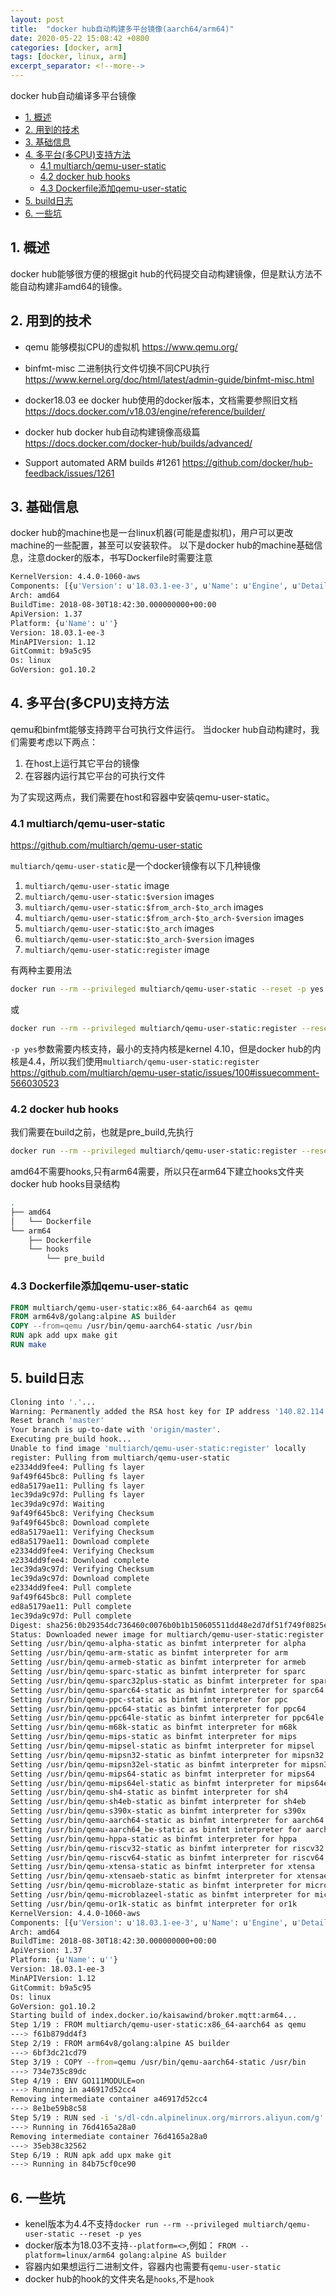 ```yaml
---
layout: post
title:  "docker hub自动构建多平台镜像(aarch64/arm64)"
date: 2020-05-22 15:08:42 +0800
categories: [docker, arm]
tags: [docker, linux, arm]
excerpt_separator: <!--more-->
---
```

docker hub自动编译多平台镜像
<!--more-->

<!-- @import "[TOC]" {cmd="toc" depthFrom=1 depthTo=6 orderedList=false} -->

<!-- code_chunk_output -->

- [1. 概述](#1-概述)
- [2. 用到的技术](#2-用到的技术)
- [3. 基础信息](#3-基础信息)
- [4. 多平台(多CPU)支持方法](#4-多平台多cpu支持方法)
  - [4.1 multiarch/qemu-user-static](#41-multiarchqemu-user-static)
  - [4.2 docker hub hooks](#42-docker-hub-hooks)
  - [4.3 Dockerfile添加qemu-user-static](#43-dockerfile添加qemu-user-static)
- [5. build日志](#5-build日志)
- [6. 一些坑](#6-一些坑)

<!-- /code_chunk_output -->


## 1. 概述

docker hub能够很方便的根据git hub的代码提交自动构建镜像，但是默认方法不能自动构建非amd64的镜像。

## 2. 用到的技术

* qemu
能够模拟CPU的虚拟机
https://www.qemu.org/

* binfmt-misc
二进制执行文件切换不同CPU执行
https://www.kernel.org/doc/html/latest/admin-guide/binfmt-misc.html

* docker18.03 ee
docker hub使用的docker版本，文档需要参照旧文档
https://docs.docker.com/v18.03/engine/reference/builder/

* docker hub
docker hub自动构建镜像高级篇
https://docs.docker.com/docker-hub/builds/advanced/

* Support automated ARM builds #1261
https://github.com/docker/hub-feedback/issues/1261

## 3. 基础信息

docker hub的machine也是一台linux机器(可能是虚拟机)，用户可以更改machine的一些配置，甚至可以安装软件。
以下是docker hub的machine基础信息，注意docker的版本，书写Dockerfile时需要注意
```bash
KernelVersion: 4.4.0-1060-aws
Components: [{u'Version': u'18.03.1-ee-3', u'Name': u'Engine', u'Details': {u'KernelVersion': u'4.4.0-1060-aws', u'Os': u'linux', u'BuildTime': u'2018-08-30T18:42:30.000000000+00:00', u'ApiVersion': u'1.37', u'MinAPIVersion': u'1.12', u'GitCommit': u'b9a5c95', u'Arch': u'amd64', u'Experimental': u'false', u'GoVersion': u'go1.10.2'}}]
Arch: amd64
BuildTime: 2018-08-30T18:42:30.000000000+00:00
ApiVersion: 1.37
Platform: {u'Name': u''}
Version: 18.03.1-ee-3
MinAPIVersion: 1.12
GitCommit: b9a5c95
Os: linux
GoVersion: go1.10.2
```

## 4. 多平台(多CPU)支持方法

qemu和binfmt能够支持跨平台可执行文件运行。
当docker hub自动构建时，我们需要考虑以下两点：
1. 在host上运行其它平台的镜像
2. 在容器内运行其它平台的可执行文件

为了实现这两点，我们需要在host和容器中安装qemu-user-static。

### 4.1 multiarch/qemu-user-static
https://github.com/multiarch/qemu-user-static

`multiarch/qemu-user-static`是一个docker镜像有以下几种镜像

1. `multiarch/qemu-user-static` image
2. `multiarch/qemu-user-static:$version` images
3. `multiarch/qemu-user-static:$from_arch-$to_arch` images
4. `multiarch/qemu-user-static:$from_arch-$to_arch-$version` images
5. `multiarch/qemu-user-static:$to_arch` images
6. `multiarch/qemu-user-static:$to_arch-$version` images
7. `multiarch/qemu-user-static:register` image

有两种主要用法

```bash
docker run --rm --privileged multiarch/qemu-user-static --reset -p yes
```
或
```bash
docker run --rm --privileged multiarch/qemu-user-static:register --reset
```

`-p yes`参数需要内核支持，最小的支持内核是kernel 4.10，但是docker hub的内核是4.4，所以我们使用`multiarch/qemu-user-static:register`
https://github.com/multiarch/qemu-user-static/issues/100#issuecomment-566030523

### 4.2 docker hub hooks

我们需要在build之前，也就是pre_build,先执行
```bash
docker run --rm --privileged multiarch/qemu-user-static:register --reset
```

amd64不需要hooks,只有arm64需要，所以只在arm64下建立hooks文件夹
docker hub hooks目录结构
```bash
.
├── amd64
│   └── Dockerfile
└── arm64
    ├── Dockerfile
    └── hooks
        └── pre_build
```

### 4.3 Dockerfile添加qemu-user-static

```Dockerfile
FROM multiarch/qemu-user-static:x86_64-aarch64 as qemu
FROM arm64v8/golang:alpine AS builder
COPY --from=qemu /usr/bin/qemu-aarch64-static /usr/bin
RUN apk add upx make git
RUN make
```

## 5. build日志

```bash
Cloning into '.'...
Warning: Permanently added the RSA host key for IP address '140.82.114.4' to the list of known hosts.
Reset branch 'master'
Your branch is up-to-date with 'origin/master'.
Executing pre_build hook...
Unable to find image 'multiarch/qemu-user-static:register' locally
register: Pulling from multiarch/qemu-user-static
e2334dd9fee4: Pulling fs layer
9af49f645bc8: Pulling fs layer
ed8a5179ae11: Pulling fs layer
1ec39da9c97d: Pulling fs layer
1ec39da9c97d: Waiting
9af49f645bc8: Verifying Checksum
9af49f645bc8: Download complete
ed8a5179ae11: Verifying Checksum
ed8a5179ae11: Download complete
e2334dd9fee4: Verifying Checksum
e2334dd9fee4: Download complete
1ec39da9c97d: Verifying Checksum
1ec39da9c97d: Download complete
e2334dd9fee4: Pull complete
9af49f645bc8: Pull complete
ed8a5179ae11: Pull complete
1ec39da9c97d: Pull complete
Digest: sha256:0b29354dc736460c0076b0b1b150605511dd48e2d7df51f749f0825e948479c0
Status: Downloaded newer image for multiarch/qemu-user-static:register
Setting /usr/bin/qemu-alpha-static as binfmt interpreter for alpha
Setting /usr/bin/qemu-arm-static as binfmt interpreter for arm
Setting /usr/bin/qemu-armeb-static as binfmt interpreter for armeb
Setting /usr/bin/qemu-sparc-static as binfmt interpreter for sparc
Setting /usr/bin/qemu-sparc32plus-static as binfmt interpreter for sparc32plus
Setting /usr/bin/qemu-sparc64-static as binfmt interpreter for sparc64
Setting /usr/bin/qemu-ppc-static as binfmt interpreter for ppc
Setting /usr/bin/qemu-ppc64-static as binfmt interpreter for ppc64
Setting /usr/bin/qemu-ppc64le-static as binfmt interpreter for ppc64le
Setting /usr/bin/qemu-m68k-static as binfmt interpreter for m68k
Setting /usr/bin/qemu-mips-static as binfmt interpreter for mips
Setting /usr/bin/qemu-mipsel-static as binfmt interpreter for mipsel
Setting /usr/bin/qemu-mipsn32-static as binfmt interpreter for mipsn32
Setting /usr/bin/qemu-mipsn32el-static as binfmt interpreter for mipsn32el
Setting /usr/bin/qemu-mips64-static as binfmt interpreter for mips64
Setting /usr/bin/qemu-mips64el-static as binfmt interpreter for mips64el
Setting /usr/bin/qemu-sh4-static as binfmt interpreter for sh4
Setting /usr/bin/qemu-sh4eb-static as binfmt interpreter for sh4eb
Setting /usr/bin/qemu-s390x-static as binfmt interpreter for s390x
Setting /usr/bin/qemu-aarch64-static as binfmt interpreter for aarch64
Setting /usr/bin/qemu-aarch64_be-static as binfmt interpreter for aarch64_be
Setting /usr/bin/qemu-hppa-static as binfmt interpreter for hppa
Setting /usr/bin/qemu-riscv32-static as binfmt interpreter for riscv32
Setting /usr/bin/qemu-riscv64-static as binfmt interpreter for riscv64
Setting /usr/bin/qemu-xtensa-static as binfmt interpreter for xtensa
Setting /usr/bin/qemu-xtensaeb-static as binfmt interpreter for xtensaeb
Setting /usr/bin/qemu-microblaze-static as binfmt interpreter for microblaze
Setting /usr/bin/qemu-microblazeel-static as binfmt interpreter for microblazeel
Setting /usr/bin/qemu-or1k-static as binfmt interpreter for or1k
KernelVersion: 4.4.0-1060-aws
Components: [{u'Version': u'18.03.1-ee-3', u'Name': u'Engine', u'Details': {u'KernelVersion': u'4.4.0-1060-aws', u'Os': u'linux', u'BuildTime': u'2018-08-30T18:42:30.000000000+00:00', u'ApiVersion': u'1.37', u'MinAPIVersion': u'1.12', u'GitCommit': u'b9a5c95', u'Arch': u'amd64', u'Experimental': u'false', u'GoVersion': u'go1.10.2'}}]
Arch: amd64
BuildTime: 2018-08-30T18:42:30.000000000+00:00
ApiVersion: 1.37
Platform: {u'Name': u''}
Version: 18.03.1-ee-3
MinAPIVersion: 1.12
GitCommit: b9a5c95
Os: linux
GoVersion: go1.10.2
Starting build of index.docker.io/kaisawind/broker.mqtt:arm64...
Step 1/19 : FROM multiarch/qemu-user-static:x86_64-aarch64 as qemu
---> f61b879dd4f3
Step 2/19 : FROM arm64v8/golang:alpine AS builder
---> 6bf3dc21cd79
Step 3/19 : COPY --from=qemu /usr/bin/qemu-aarch64-static /usr/bin
---> 734e735c89dc
Step 4/19 : ENV GO111MODULE=on
---> Running in a46917d52cc4
Removing intermediate container a46917d52cc4
---> 8e1be59b8c58
Step 5/19 : RUN sed -i 's/dl-cdn.alpinelinux.org/mirrors.aliyun.com/g' /etc/apk/repositories
---> Running in 76d4165a28a0
Removing intermediate container 76d4165a28a0
---> 35eb38c32562
Step 6/19 : RUN apk add upx make git
---> Running in 84b75cf0ce90
```

## 6. 一些坑

* kenel版本为4.4不支持`docker run --rm --privileged multiarch/qemu-user-static --reset -p yes`
* docker版本为18.03不支持`--platform=<>`,例如：
`FROM --platform=linux/arm64 golang:alpine AS builder`
* 容器内如果想运行二进制文件，容器内也需要有`qemu-user-static`
* docker hub的hook的文件夹名是`hooks`,不是`hook`